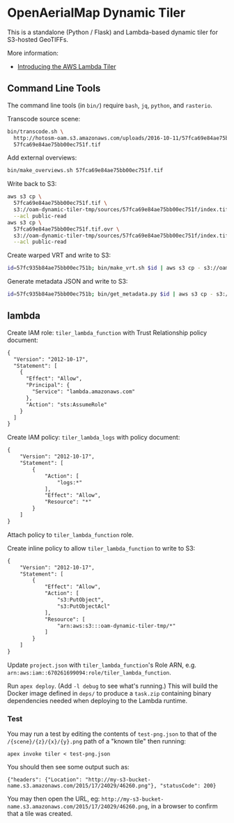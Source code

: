 # OpenAerialMap Dynamic Tiler

This is a standalone (Python / Flask) and Lambda-based dynamic tiler for S3-hosted GeoTIFFs.

More information:

* [Introducing the AWS Lambda Tiler](https://hi.stamen.com/stamen-aws-lambda-tiler-blog-post-76fc1138a145#.j644z9qvw)

## Command Line Tools

The command line tools (in `bin/`) require `bash`, `jq`, `python`, and `rasterio`.

Transcode source scene:

```bash
bin/transcode.sh \
  http://hotosm-oam.s3.amazonaws.com/uploads/2016-10-11/57fca69e84ae75bb00ec751f/scene/0/scene-0-image-0-DG-103001005E85AC00.tif \
  57fca69e84ae75bb00ec751f.tif
```

Add external overviews:

```bash
bin/make_overviews.sh 57fca69e84ae75bb00ec751f.tif
```

Write back to S3:

```bash
aws s3 cp \
  57fca69e84ae75bb00ec751f.tif \
  s3://oam-dynamic-tiler-tmp/sources/57fca69e84ae75bb00ec751f/index.tif \
  --acl public-read
aws s3 cp \
  57fca69e84ae75bb00ec751f.tif.ovr \
  s3://oam-dynamic-tiler-tmp/sources/57fca69e84ae75bb00ec751f/index.tif.ovr \
  --acl public-read
```

Create warped VRT and write to S3:

```bash
id=57fc935b84ae75bb00ec751b; bin/make_vrt.sh $id | aws s3 cp - s3://oam-dynamic-tiler-tmp/sources/${id}/index.vrt
```

Generate metadata JSON and write to S3:

```bash
id=57fc935b84ae75bb00ec751b; bin/get_metadata.py $id | aws s3 cp - s3://oam-dynamic-tiler-tmp/sources/${id}/index.json
```

## lambda

Create IAM role: `tiler_lambda_function` with Trust Relationship policy document:

```xml
{
  "Version": "2012-10-17",
  "Statement": [
    {
      "Effect": "Allow",
      "Principal": {
        "Service": "lambda.amazonaws.com"
      },
      "Action": "sts:AssumeRole"
    }
  ]
}
```

Create IAM policy: `tiler_lambda_logs` with policy document:

```xml
{
    "Version": "2012-10-17",
    "Statement": [
        {
            "Action": [
                "logs:*"
            ],
            "Effect": "Allow",
            "Resource": "*"
        }
    ]
}
```

Attach policy to `tiler_lambda_function` role.

Create inline policy to allow `tiler_lambda_function` to write to S3:

```xml
{
    "Version": "2012-10-17",
    "Statement": [
        {
            "Effect": "Allow",
            "Action": [
                "s3:PutObject",
                "s3:PutObjectAcl"
            ],
            "Resource": [
                "arn:aws:s3:::oam-dynamic-tiler-tmp/*"
            ]
        }
    ]
}
```

Update `project.json` with `tiler_lambda_function`'s Role ARN, e.g. `arn:aws:iam::670261699094:role/tiler_lambda_function`.

Run `apex deploy`. (Add `-l debug` to see what's running.) This will build the Docker image defined
in `deps/` to produce a `task.zip` containing binary dependencies needed when deploying to the
Lambda runtime.


### Test
You may run a test by editing the contents of `test-png.json` to that of the `/{scene}/{z}/{x}/{y}.png` path of a "known tile" then running:

```
apex invoke tiler < test-png.json
```

You should then see some output such as:

```
{"headers": {"Location": "http://my-s3-bucket-name.s3.amazonaws.com/2015/17/24029/46260.png"}, "statusCode": 200}
```

You may then open the URL, eg: `http://my-s3-bucket-name.s3.amazonaws.com/2015/17/24029/46260.png`, in a browser to confirm that a tile was created.
